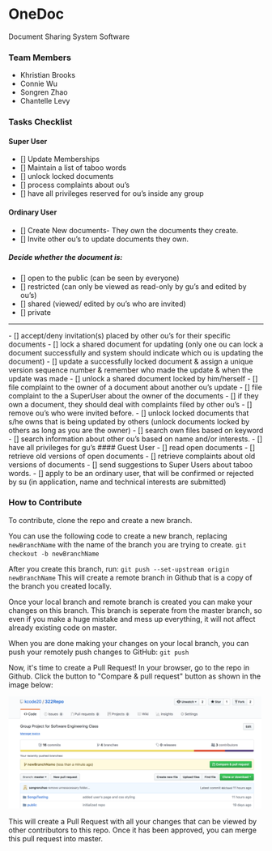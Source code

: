 # OneDoc

Document Sharing System Software

### Team Members

- Khristian Brooks
- Connie Wu
- Songren Zhao
- Chantelle Levy

### Tasks Checklist
#### Super User
- [] Update Memberships
- [] Maintain a list of taboo words
- [] unlock locked documents
- [] process complaints about ou’s
- [] have all privileges reserved for ou’s inside any group


#### Ordinary User
- [] Create New documents- They own the documents they create.
- [] Invite other ou’s to update documents they own.
##### Decide whether the document is:
- [] open to the public (can be seen by everyone)
- [] restricted (can only be viewed as read-only by gu’s and edited by ou’s)
- [] shared (viewed/ edited by ou’s who are invited)
- [] private
<hr />
- [] accept/deny invitation(s) placed by other ou’s for their specific documents
- [] lock a shared document for updating (only one ou can lock a document successfully and system should indicate
which ou is updating the document)
- [] update a successfully locked document & assign a unique version sequence number & remember who made the
update & when the update was made
- [] unlock a shared document locked by him/herself
- [] file complaint to the owner of a document about another ou’s update
- [] file complaint to the a SuperUser about the owner of the documents
- [] if they own a document, they should deal with complaints filed by other ou’s
- [] remove ou’s who were invited before.
- [] unlock locked documents that s/he owns that is being updated by others (unlock documents locked by others as
long as you are the owner)
- [] search own files based on keyword
- [] search information about other ou’s based on name and/or interests.
- [] have all privileges for gu’s
#### Guest User
- [] read open documents
- [] retrieve old versions of open documents
- [] retrieve complaints about old versions of documents
- [] send suggestions to Super Users about taboo words.
- [] apply to be an ordinary user, that will be confirmed or rejected by su (in application, name and technical interests
are submitted)

### How to Contribute

To contribute, clone the repo and create a new branch.

You can use the following code to create a new branch, replacing `newBranchName` with the name of the branch you are trying to create.
`git checkout -b newBranchName`

After you create this branch, run:
`git push --set-upstream origin newBranchName`
This will create a remote branch in Github that is a copy of the branch you created locally.

Once your local branch and remote branch is created you can make your changes on this branch. This branch is seperate from the master branch, so even if you make a huge mistake and mess up everything, it will not affect already existing code on master.

When you are done making your changes on your local branch, you can push your remotely push changes to GitHub:
`git push`

Now, it's time to create a Pull Request! In your browser, go to the repo in Github. Click the button to "Compare & pull request" button as shown in the image below:

<img src="/src/img/CreatingPR.png" width="500"/>

This will create a Pull Request with all your changes that can be viewed by other contributors to this repo. Once it has been approved, you can merge this pull request into master.
